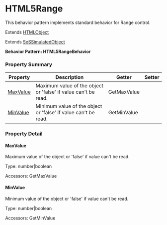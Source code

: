 # HTML5Range

This behavior pattern implements standard behavior for Range control.
 
Extends [HTMLObject](HTMLObject.md)

Extends [SeSSimulatedObject](SeSSimulatedObject.md)





**Behavior Pattern: HTML5RangeBehavior**


<!-- ============================== property summary ========================== -->

	

### Property Summary

| **Property** | **Description** | **Getter** | **Setter** |
| ------------ | --------------- | ---------- | ---------- |
| [MaxValue](#MaxValue) | Maximum value of the object or 'false' if value can't be read. | GetMaxValue |  |
| [MinValue](#MinValue) | Minimum value of the object or 'false' if value can't be read. | GetMinValue |  |



	
<!-- ============================== action summary ========================== -->


<!-- ============================== property detail ========================== -->
	
### Property Detail
		
<a name="MaxValue"></a>
#### MaxValue


Maximum value of the object or 'false' if value can't be read.

			
	
			
Type: number|boolean
			
			
Accessors: GetMaxValue
			
		
<a name="MinValue"></a>
#### MinValue


Minimum value of the object or 'false' if value can't be read.

			
	
			
Type: number|boolean
			
			
Accessors: GetMinValue
			
		
	
	
<!-- ============================== action detail ========================== -->
		

